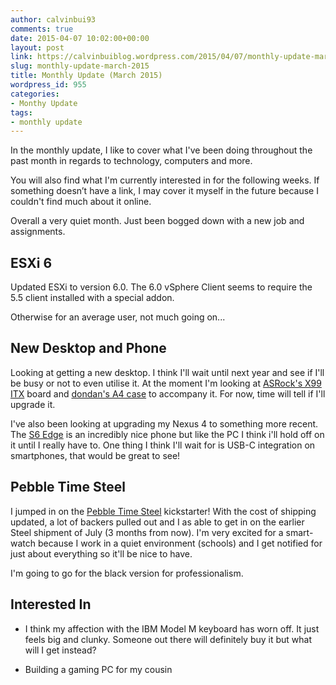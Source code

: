 ```yaml
---
author: calvinbui93
comments: true
date: 2015-04-07 10:02:00+00:00
layout: post
link: https://calvinbuiblog.wordpress.com/2015/04/07/monthly-update-march-2015/
slug: monthly-update-march-2015
title: Monthly Update (March 2015)
wordpress_id: 955
categories:
- Monthy Update
tags:
- monthly update
---
```


In the monthly update, I like to cover what I've been doing throughout the past month in regards to technology, computers and more.

You will also find what I'm currently interested in for the following weeks. If something doesn’t have a link, I may cover it myself in the future because I couldn't find much about it online.

<!-- more -->

Overall a very quiet month. Just been bogged down with a new job and assignments.


## ESXi 6


Updated ESXi to version 6.0. The 6.0 vSphere Client seems to require the 5.5 client installed with a special addon.

Otherwise for an average user, not much going on...


## New Desktop and Phone


Looking at getting a new desktop. I think I'll wait until next year and see if I'll be busy or not to even utilise it. At the moment I'm looking at [ASRock's X99 ITX](http://www.asrock.com/mb/Intel/X99E-ITXac/index.asp?cat=) board and [dondan's A4 case](http://hardforum.com/showthread.php?t=1799326) to accompany it. For now, time will tell if I'll upgrade it.

I've also been looking at upgrading my Nexus 4 to something more recent. The [S6 Edge](http://www.samsung.com/au/galaxy-s6/) is an incredibly nice phone but like the PC I think i'll hold off on it until I really have to. One thing I think I'll wait for is USB-C integration on smartphones, that would be great to see!


## Pebble Time Steel


I jumped in on the [Pebble Time Steel](https://www.kickstarter.com/projects/597507018/pebble-time-awesome-smartwatch-no-compromises) kickstarter! With the cost of shipping updated, a lot of backers pulled out and I as able to get in on the earlier Steel shipment of July (3 months from now). I'm very excited for a smart-watch because I work in a quiet environment (schools) and I get notified for just about everything so it'll be nice to have.

I'm going to go for the black version for professionalism.


## Interested In





	
  * I think my affection with the IBM Model M keyboard has worn off. It just feels big and clunky. Someone out there will definitely buy it but what will I get instead?

	
  * Building a gaming PC for my cousin


